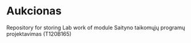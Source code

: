 # Aukcionas
Repository for storing Lab work of module Saityno taikomųjų programų projektavimas (T120B165)
